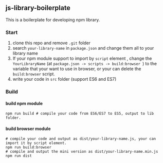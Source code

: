 ## js-library-boilerplate

This is a boilerplate for developing npm library.



### Start

1. clone this repo and remove `.git` folder
2. search `your-library-name` in `package.json` and change them all to your library name
3. If your npm module support to import by `script` element , change the `YourLibraryName` (at `package.json -> scripts -> build:browser `) to the variable that your want to use in browser, or your can delete the `build:browser` script.
4. write your code in `src` folder (support ES6 and ES7)



### Build

#### build npm module

``` shell
npm run build # compile your code from ES6/ES7 to ES5, output to lib folder.
```

#### build browser module

``` shell
# compile your code and output as dist/your-library-name.js, your can import it by script element.
npm run build:browser
# compile and output the mini version as dist/your-library-name.min.js
npm run dist
```

